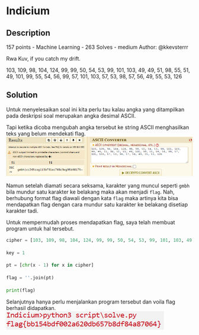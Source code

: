 
# Indicium
## Description

157 points - Machine Learning - 263 Solves - medium
Author: @kkevsterrr

Rwa Kuv, if you catch my drift.

103, 109, 98, 104, 124, 99, 99, 50, 54, 53, 99, 101, 103, 49, 49, 51, 98, 55, 51, 49, 101, 99, 55, 54, 56, 99, 57, 101, 103, 57, 53, 98, 57, 56, 49, 55, 53, 126

## Solution
Untuk menyelesaikan soal ini kita perlu tau kalau angka yang ditampilkan pada deskripsi soal merupakan angka desimal ASCII.

Tapi ketika dicoba mengubah angka tersebut ke string ASCII menghasilkan teks yang belum mendekati flag.
![](img/img-1.png)

Namun setelah diamati secara seksama, karakter yang muncul seperti `gmbh` bila mundur satu karakter ke belakang maka akan menjadi `flag`. Nah, berhubung format flag diawali dengan kata `flag` maka artinya kita bisa mendapatkan flag dengan cara mundur satu karakter ke belakang disetiap karakter tadi. <br/>

Untuk mempermudah proses mendapatkan flag, saya telah membuat program untuk hal tersebut.
```python
cipher = [103, 109, 98, 104, 124, 99, 99, 50, 54, 53, 99, 101, 103, 49, 49, 51, 98, 55, 51, 49, 101, 99, 55, 54, 56, 99, 57, 101, 103, 57, 53, 98, 57, 56, 49, 55, 53, 126]

key = 1

pt = [chr(x - 1) for x in cipher]

flag = ''.join(pt)

print(flag)
```

Selanjutnya hanya perlu menjalankan program tersebut dan voila flag berhasil didapatkan.
![](img/img-2.png)
